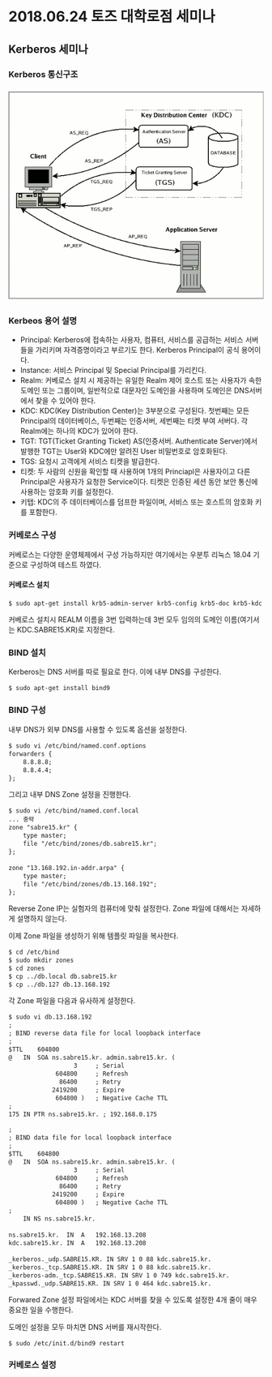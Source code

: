 # 2018.06.24 토즈 대학로점 세미나

## Kerberos 세미나

### Kerberos 통신구조
![Kerberos 통신구조](kerberos_structure.gif)

### Kerbeos 용어 설명
* Principal: Kerberos에 접속하는 사용자, 컴퓨터, 서비스를 공급하는 서비스 서버들을 가리키며 자격증명이라고 부르기도 한다. Kerberos Principal이 공식 용어이다.
* Instance: 서비스 Principal 및 Special Principal를 가리킨다.
* Realm: 커베로스 설치 시 제공하는 유일한 Realm 제어 호스트 또는 사용자가 속한 도메인 또는 그룹이며, 일반적으로 대문자인 도메인을 사용하며 도메인은 DNS서버에서 찾을 수 있어야 한다.
* KDC: KDC(Key Distribution Center)는 3부분으로 구성된다. 첫번째는 모든 Principal의 데이터베이스, 두번째는 인증서버, 세번째는 티켓 부여 서버다. 각 Realm에는 하나의 KDC가 있어야 한다.
* TGT: TGT(Ticket Granting Ticket) AS(인증서버. Authenticate Server)에서 발행한 TGT는 User와 KDC에만 알려진 User 비밀번호로 암호화된다.
* TGS: 요청시 고객에게 서비스 티켓을 발급한다.
* 티켓: 두 사람의 신원을 확인할 때 사용하며 1개의 Princiapl은 사용자이고 다른 Principal은 사용자가 요청한 Service이다. 티켓은 인증된 세션 동안 보안 통신에 사용하는 암호화 키를 설정한다.
* 키탭: KDC의 주 데이터베이스를 덤프한 파일이며, 서비스 또는 호스트의 암호화 키를 포함한다.

### 커베로스 구성
커베로스는 다양한 운영체제에서 구성 가능하지만 여기에서는 우분투 리눅스 18.04 기준으로 구성하여 테스트 하였다.

#### 커베로스 설치
```{.sh}
$ sudo apt-get install krb5-admin-server krb5-config krb5-doc krb5-kdc
```

커베로스 설치시 REALM 이름을 3번 입력하는데 3번 모두 임의의 도메인 이름(여기서는 KDC.SABRE15.KR)로 지정한다.

### BIND 설치
Kerberos는 DNS 서버를 따로 필요로 한다. 이에 내부 DNS를 구성한다.

```{.sh}
$ sudo apt-get install bind9
```

### BIND 구성
내부 DNS가 외부 DNS를 사용할 수 있도록 옵션을 설정한다.

```{.sh}
$ sudo vi /etc/bind/named.conf.options
forwarders {
    8.8.8.8;
    8.8.4.4;
};
```

그리고 내부 DNS Zone 설정을 진행한다.

```{.sh}
$ sudo vi /etc/bind/named.conf.local
... 중략
zone "sabre15.kr" {
	type master;
	file "/etc/bind/zones/db.sabre15.kr";
};

zone "13.168.192.in-addr.arpa" {
	type master;
	file "/etc/bind/zones/db.13.168.192";
};
```

Reverse Zone IP는 실험자의 컴퓨터에 맞춰 설정한다. Zone 파일에 대해서는 자세하게 설명하지 않는다.

이제 Zone 파일을 생성하기 위해 템플릿 파일을 복사한다.

```{.sh}
$ cd /etc/bind
$ sudo mkdir zones
$ cd zones
$ cp ../db.local db.sabre15.kr
$ cp ../db.127 db.13.168.192
```

각 Zone 파일을 다음과 유사하게 설정한다.

```{.sh}
$ sudo vi db.13.168.192
;
; BIND reverse data file for local loopback interface
;
$TTL	604800
@	IN	SOA	ns.sabre15.kr. admin.sabre15.kr. (
			      3		; Serial
			 604800		; Refresh
			  86400		; Retry
			2419200		; Expire
			 604800 )	; Negative Cache TTL
;
175 IN PTR ns.sabre15.kr. ; 192.168.0.175
```

```{.sh}
;
; BIND data file for local loopback interface
;
$TTL	604800
@	IN	SOA	ns.sabre15.kr. admin.sabre15.kr. (
			      3		; Serial
			 604800		; Refresh
			  86400		; Retry
			2419200		; Expire
			 604800 )	; Negative Cache TTL
;
	IN NS ns.sabre15.kr.

ns.sabre15.kr.	IN	A	192.168.13.208
kdc.sabre15.kr.	IN	A	192.168.13.208

_kerberos._udp.SABRE15.KR. IN SRV 1 0 88 kdc.sabre15.kr.
_kerberos._tcp.SABRE15.KR. IN SRV 1 0 88 kdc.sabre15.kr. 
_kerberos-adm._tcp.SABRE15.KR. IN SRV 1 0 749 kdc.sabre15.kr.
_kpasswd._udp.SABRE15.KR. IN SRV 1 0 464 kdc.sabre15.kr.
```

Forwared Zone 설정 파일에서는 KDC 서버를 찾을 수 있도록 설정한 4개 줄이 매우 중요한 일을 수행한다.

도메인 설정을 모두 마치면 DNS 서버를 재시작한다.

```{.sh}
$ sudo /etc/init.d/bind9 restart
```

### 커베로스 설정
